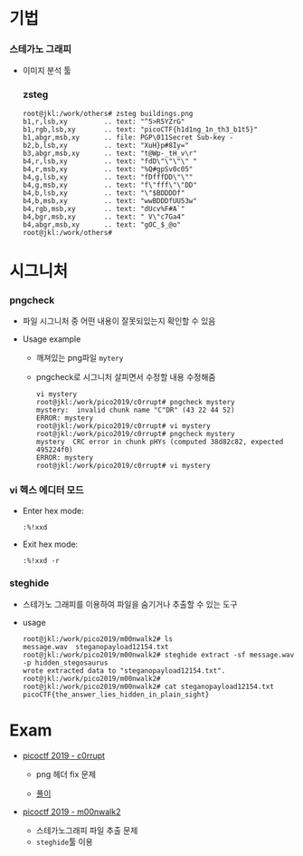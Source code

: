 # 기법



### 스테가노 그래피

- 이미지 분석 툴

  ### zsteg

  ```shell
  root@jkl:/work/others# zsteg buildings.png
  b1,r,lsb,xy         .. text: "^5>R5YZrG"
  b1,rgb,lsb,xy       .. text: "picoCTF{h1d1ng_1n_th3_b1t5}"
  b1,abgr,msb,xy      .. file: PGP\011Secret Sub-key -
  b2,b,lsb,xy         .. text: "XuH}p#8Iy="
  b3,abgr,msb,xy      .. text: "t@Wp-_tH_v\r"
  b4,r,lsb,xy         .. text: "fdD\"\"\"\" "
  b4,r,msb,xy         .. text: "%Q#gpSv0c05"
  b4,g,lsb,xy         .. text: "fDfffDD\"\""
  b4,g,msb,xy         .. text: "f\"fff\"\"DD"
  b4,b,lsb,xy         .. text: "\"$BDDDDf"
  b4,b,msb,xy         .. text: "wwBDDDfUU53w"
  b4,rgb,msb,xy       .. text: "dUcv%F#A`"
  b4,bgr,msb,xy       .. text: " V\"c7Ga4"
  b4,abgr,msb,xy      .. text: "gOC_$_@o"
  root@jkl:/work/others#
  ```






# 시그니처



### pngcheck

- 파일 시그니처 중 어떤 내용이 잘못되있는지 확인할 수 있음

- Usage example

  - 깨져있는 png파일 `mytery`

  - pngcheck로 시그니처 살피면서 수정할 내용 수정해줌

    ```shell
    vi mystery
    root@jkl:/work/pico2019/c0rrupt# pngcheck mystery
    mystery:  invalid chunk name "C"DR" (43 22 44 52)
    ERROR: mystery
    root@jkl:/work/pico2019/c0rrupt# vi mystery
    root@jkl:/work/pico2019/c0rrupt# pngcheck mystery
    mystery  CRC error in chunk pHYs (computed 38d82c82, expected 495224f0)
    ERROR: mystery
    root@jkl:/work/pico2019/c0rrupt# vi mystery
    ```



### vi 헥스 에디터 모드

- Enter hex mode:

  ```shell
  :%!xxd
  ```

- Exit hex mode:

  ```shell
  :%!xxd -r
  ```



### steghide

- 스테가노 그래피를 이용하여 파일을 숨기거나 추출할 수 있는 도구

- usage

  ```shell
  root@jkl:/work/pico2019/m00nwalk2# ls
  message.wav  steganopayload12154.txt
  root@jkl:/work/pico2019/m00nwalk2# steghide extract -sf message.wav -p hidden_stegosaurus
  wrote extracted data to "steganopayload12154.txt".
  root@jkl:/work/pico2019/m00nwalk2#
  root@jkl:/work/pico2019/m00nwalk2# cat steganopayload12154.txt
  picoCTF{the_answer_lies_hidden_in_plain_sight}
  ```

  


# Exam

- [picoctf 2019 - c0rrupt](https://2019shell1.picoctf.com/static/3435d990f1d20fe3563cbb897b4c96db/mystery)

  - png 헤더 fix 문제

  - [풀이](https://github.com/Dvd848/CTFs/blob/master/2019_picoCTF/c0rrupt.md)

- [picoctf 2019 - m00nwalk2](https://2019shell1.picoctf.com/static/c7e988106c3ee63b68f181cc5098915e/message.wav)
  - 스테가노그래피 파일 추출 문제
  - `steghide`툴 이용